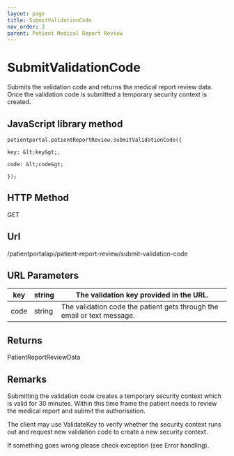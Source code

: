 ```yaml
---
layout: page
title: SubmitValidationCode
nav_order: 3
parent: Patient Medical Report Review
---
```


# SubmitValidationCodeSubmits the validation code and returns the medical report review data. Once the validation code is submitted a temporary security context is created.## JavaScript library method```patientportal.patientReportReview.submitValidationCode({key: &lt;key&gt;,code: &lt;code&gt;});```## HTTP MethodGET## ****Url****/patientportalapi/patient-report-review/submit-validation-code## URL Parameters| key | string | The validation key provided in the URL. || --- | --- | --- || code | string | The validation code the patient gets through the email or text message. |## ReturnsPatientReportReviewData## RemarksSubmitting the validation code creates a temporary security context which is valid for 30 minutes. Within this time frame the patient needs to review the medical report and submit the authorisation.The client may use ValidateKey to verify whether the security context runs out and request new validation code to create a new security context.If something goes wrong please check exception (see Error handling).